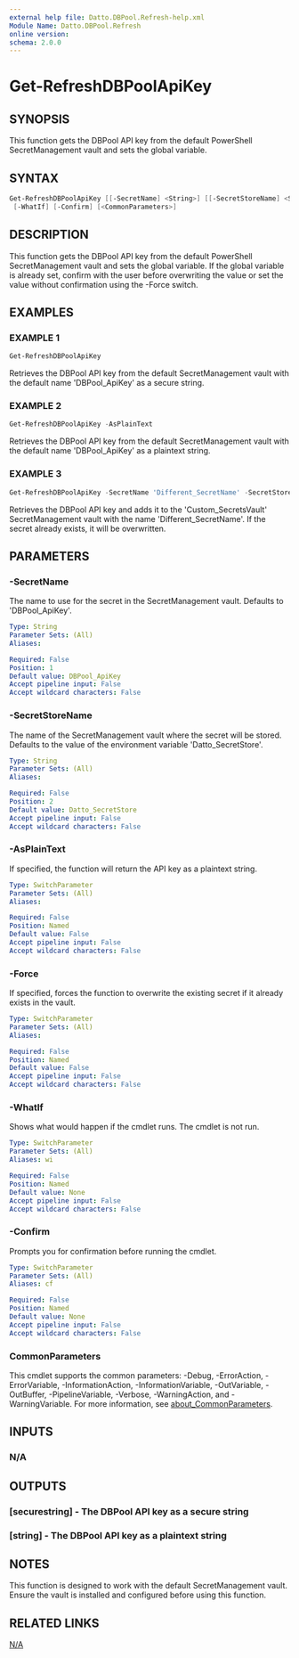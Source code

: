 ```yaml
---
external help file: Datto.DBPool.Refresh-help.xml
Module Name: Datto.DBPool.Refresh
online version:
schema: 2.0.0
---
```


# Get-RefreshDBPoolApiKey

## SYNOPSIS

This function gets the DBPool API key from the default PowerShell SecretManagement vault and sets the global variable.

## SYNTAX

```PowerShell
Get-RefreshDBPoolApiKey [[-SecretName] <String>] [[-SecretStoreName] <String>] [-AsPlainText] [-Force]
 [-WhatIf] [-Confirm] [<CommonParameters>]
```

## DESCRIPTION

This function gets the DBPool API key from the default PowerShell SecretManagement vault and sets the global variable.
If the global variable is already set, confirm with the user before overwriting the value or set the value without confirmation using the -Force switch.

## EXAMPLES

### EXAMPLE 1

```PowerShell
Get-RefreshDBPoolApiKey
```

Retrieves the DBPool API key from the default SecretManagement vault with the default name 'DBPool_ApiKey' as a secure string.

### EXAMPLE 2

```PowerShell
Get-RefreshDBPoolApiKey -AsPlainText
```

Retrieves the DBPool API key from the default SecretManagement vault with the default name 'DBPool_ApiKey' as a plaintext string.

### EXAMPLE 3

```PowerShell
Get-RefreshDBPoolApiKey -SecretName 'Different_SecretName' -SecretStoreName 'Custom_SecretsVault' -Force
```

Retrieves the DBPool API key and adds it to the 'Custom_SecretsVault' SecretManagement vault with the name 'Different_SecretName'.
If the secret already exists, it will be overwritten.

## PARAMETERS

### -SecretName

The name to use for the secret in the SecretManagement vault.
Defaults to 'DBPool_ApiKey'.

```yaml
Type: String
Parameter Sets: (All)
Aliases:

Required: False
Position: 1
Default value: DBPool_ApiKey
Accept pipeline input: False
Accept wildcard characters: False
```

### -SecretStoreName

The name of the SecretManagement vault where the secret will be stored.
Defaults to the value of the environment variable 'Datto_SecretStore'.

```yaml
Type: String
Parameter Sets: (All)
Aliases:

Required: False
Position: 2
Default value: Datto_SecretStore
Accept pipeline input: False
Accept wildcard characters: False
```

### -AsPlainText

If specified, the function will return the API key as a plaintext string.

```yaml
Type: SwitchParameter
Parameter Sets: (All)
Aliases:

Required: False
Position: Named
Default value: False
Accept pipeline input: False
Accept wildcard characters: False
```

### -Force

If specified, forces the function to overwrite the existing secret if it already exists in the vault.

```yaml
Type: SwitchParameter
Parameter Sets: (All)
Aliases:

Required: False
Position: Named
Default value: False
Accept pipeline input: False
Accept wildcard characters: False
```

### -WhatIf

Shows what would happen if the cmdlet runs.
The cmdlet is not run.

```yaml
Type: SwitchParameter
Parameter Sets: (All)
Aliases: wi

Required: False
Position: Named
Default value: None
Accept pipeline input: False
Accept wildcard characters: False
```

### -Confirm

Prompts you for confirmation before running the cmdlet.

```yaml
Type: SwitchParameter
Parameter Sets: (All)
Aliases: cf

Required: False
Position: Named
Default value: None
Accept pipeline input: False
Accept wildcard characters: False
```

### CommonParameters

This cmdlet supports the common parameters: -Debug, -ErrorAction, -ErrorVariable, -InformationAction, -InformationVariable, -OutVariable, -OutBuffer, -PipelineVariable, -Verbose, -WarningAction, and -WarningVariable. For more information, see [about_CommonParameters](http://go.microsoft.com/fwlink/?LinkID=113216).

## INPUTS

### N/A

## OUTPUTS

### [securestring] - The DBPool API key as a secure string

### [string] - The DBPool API key as a plaintext string

## NOTES

This function is designed to work with the default SecretManagement vault.
Ensure the vault is installed and configured before using this function.

## RELATED LINKS

[N/A]()
